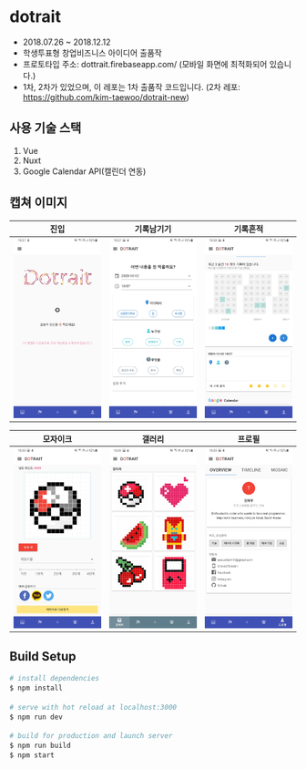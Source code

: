 # dotrait
- 2018.07.26 ~ 2018.12.12
- 학생투표형 창업비즈니스 아이디어 출품작
- 프로토타입 주소: dottrait.firebaseapp.com/  (모바일 화면에 최적화되어 있습니다.)
- 1차, 2차가 있었으며, 이 레포는 1차 출품작 코드입니다. (2차 레포: https://github.com/kim-taewoo/dotrait-new)

## 사용 기술 스택
1. Vue
1. Nuxt
1. Google Calendar API(캘린더 연동)

## 캡쳐 이미지

|진입|기록남기기|기록흔적|
|---|---|---|
|![](./static/readmeImgs/1.jpg)|![](./static/readmeImgs/2.jpg)|![](./static/readmeImgs/3.jpg)|

|모자이크|갤러리|프로필|
|---|---|---|
|![](./static/readmeImgs/4.jpg)|![](./static/readmeImgs/5.jpg)|![](./static/readmeImgs/6.jpg)|

## Build Setup

``` bash
# install dependencies
$ npm install

# serve with hot reload at localhost:3000
$ npm run dev

# build for production and launch server
$ npm run build
$ npm start
```

